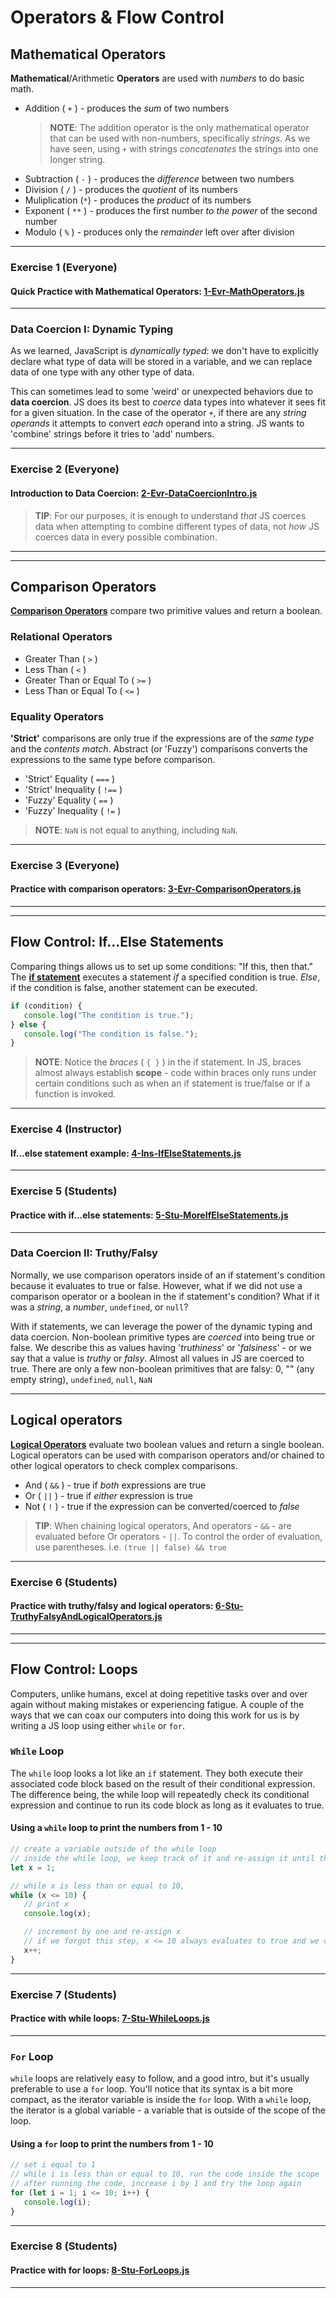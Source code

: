 # Operators & Flow Control
## Mathematical Operators
**Mathematical**/Arithmetic **Operators** are used with _numbers_ to do basic math.
 - Addition ( `+` ) - produces the _sum_ of two numbers
    > **NOTE**: The addition operator is the only mathematical operator that can be used with non-numbers, specifically _strings_. As we have seen, using `+` with strings _concatenates_ the strings into one longer string. 
 - Subtraction ( `-` ) - produces the _difference_ between two numbers
 - Division ( `/` ) - produces the _quotient_ of its numbers
 - Muliplication (`*`) - produces the _product_ of its numbers
 - Exponent ( `**` ) - produces the first number _to the power_ of the second number
 - Modulo ( `%` ) - produces only the _remainder_ left over after division

---
### **Exercise 1 (Everyone)**
#### Quick Practice with Mathematical Operators: [1-Evr-MathOperators.js](2.3-Activities\1-Evr-MathOperators.js)
---

### Data Coercion I: Dynamic Typing
As we learned, JavaScript is _dynamically typed_: we don't have to explicitly declare what type of data will be stored in a variable, and we can replace data of one type with any other type of data.

This can sometimes lead to some 'weird' or unexpected behaviors due to **data coercion**. JS does its best to _coerce_ data types into whatever it sees fit for a given situation. In the case of the operator `+`, if there are any _string operands_ it attempts to convert _each_ operand into a string. JS wants to 'combine' strings before it tries to 'add' numbers.

---
### **Exercise 2 (Everyone)**
#### Introduction to Data Coercion: [2-Evr-DataCoercionIntro.js](2.3-Activities\2-Evr-DataCoercionIntro.js)
> **TIP**: For our purposes, it is enough to understand  _that_ JS coerces data when attempting to combine different types of data, not _how_ JS coerces data in every possible combination.

---
---
## Comparison Operators
[**Comparison Operators**](https://developer.mozilla.org/en-US/docs/Web/JavaScript/Reference/Operators/Comparison_Operators) compare two primitive values and return a boolean.
### Relational Operators
- Greater Than ( `>` )
- Less Than ( `<` )
- Greater Than or Equal To ( `>=` )
- Less Than or Equal To ( `<=` )
### Equality Operators
**'Strict'** comparisons are only true if the expressions are of the _same type_ and the _contents match_. Abstract (or 'Fuzzy') comparisons converts the expressions to the same type before comparison.
- 'Strict' Equality ( `===` )
- 'Strict' Inequality ( `!==` )
- 'Fuzzy' Equality ( `==` )
- 'Fuzzy' Inequality ( `!=` )
 > **NOTE**: `NaN` is not equal to anything, including `NaN`.

---
### **Exercise 3 (Everyone)**
#### Practice with comparison operators: [3-Evr-ComparisonOperators.js](2.3-Activities\3-Evr-ComparisonOperators.js)

---
---
## Flow Control: If...Else Statements
Comparing things allows us to set up some conditions: "If this, then that." The [**if statement**](https://developer.mozilla.org/en-US/docs/Web/JavaScript/Reference/Statements/if...else) executes a statement _if_ a specified condition is true. _Else_, if the condition is false, another statement can be executed.
```javascript
if (condition) {
   console.log("The condition is true.");
} else {
   console.log("The condition is false.");
}
```
> **NOTE**: Notice the _braces_ ( `{ }` ) in the if statement. In JS, braces almost always establish **scope** - code within braces only runs under certain conditions such as when an if statement is true/false or if a function is invoked.
---
### **Exercise 4 (Instructor)**
#### If...else statement example: [4-Ins-IfElseStatements.js](2.3-Activities\4-Ins-IfElseStatements.js)

---
### **Exercise 5 (Students)**
#### Practice with if...else statements: [5-Stu-MoreIfElseStatements.js](2.3-Activities\5-Stu-MoreIfElseStatements.js)

---

### Data Coercion II: Truthy/Falsy
Normally, we use comparison operators inside of an if statement's condition because it evaluates to true or false. However, what if we did not use a comparison operator or a boolean in the if statement's condition? What if it was a _string_, a _number_, `undefined`, or `null`?

With if statements, we can leverage the power of the dynamic typing and data coercion. Non-boolean primitive types are _coerced_ into being true or false. We describe this as values having '_truthiness_' or '_falsiness_' - or we say that a value is _truthy_ or _falsy_. Almost all values in JS are coerced to true. There are only a few non-boolean primitives that are falsy: 0, "" (any empty string), `undefined`, `null`, `NaN`

---
## Logical operators
[**Logical Operators**](https://developer.mozilla.org/en-US/docs/Web/JavaScript/Reference/Operators/Logical_Operators) evaluate two boolean values and return a single boolean. Logical operators can be used with comparison operators and/or chained to other logical operators to check complex comparisons.


 - And ( `&&` ) - true if _both_ expressions are true
 - Or ( `||` ) - true if _either_ expression is true
 - Not ( `!` ) - true if the expression can be converted/coerced to _false_

 > **TIP**: When chaining logical operators, And operators - `&&` - are evaluated before Or operators - `||`. To control the order of evaluation, use parentheses. i.e. `(true || false) && true`


---
### **Exercise 6 (Students)**
#### Practice with truthy/falsy and logical operators: [6-Stu-TruthyFalsyAndLogicalOperators.js](2.3-Activities\6-Stu-TruthyFalsyAndLogicalOperators.js)

---
---
## Flow Control: Loops
Computers, unlike humans, excel at doing repetitive tasks over and over again without making mistakes or experiencing fatigue. A couple of the ways that we can coax our computers into doing this work for us is by writing a JS loop using either `while` or `for`.

### `While` Loop
The `while` loop looks a lot like an `if` statement. They both execute their associated code block based on the result of their conditional expression. The difference being, the while loop will repeatedly check its conditional expression and continue to run its code block as long as it evaluates to true. 

#### Using a `while` loop to print the numbers from 1 - 10
```javascript
// create a variable outside of the while loop 
// inside the while loop, we keep track of it and re-assign it until the condition becomes false
let x = 1;

// while x is less than or equal to 10,
while (x <= 10) {
   // print x
   console.log(x);

   // increment by one and re-assign x  
   // if we forgot this step, x <= 10 always evaluates to true and we create an infinite loop
   x++;
}
```

---
### **Exercise 7 (Students)**
#### Practice with while loops: [7-Stu-WhileLoops.js](2.3-Activities\7-Stu-WhileLoops.js)

---

### `For` Loop
`while` loops are relatively easy to follow, and a good intro, but it's usually preferable to use a `for` loop. You'll notice that its syntax is a bit more compact, as the iterator variable is inside the `for` loop. With a `while` loop, the iterator is a global variable - a variable that is outside of the scope of the loop. 

#### Using a `for` loop to print the numbers from 1 - 10
```javascript
// set i equal to 1
// while i is less than or equal to 10, run the code inside the scope
// after running the code, increase i by 1 and try the loop again
for (let i = 1; i <= 10; i++) {
   console.log(i);
}
```

---
### **Exercise 8 (Students)**
#### Practice with for loops: [8-Stu-ForLoops.js](2.3-Activities\8-Stu-ForLoops.js)

---

